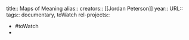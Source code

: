 title:: Maps of Meaning
alias::
creators:: [[Jordan Peterson]] 
year::
URL::
tags:: documentary, toWatch
rel-projects::

- #toWatch
-